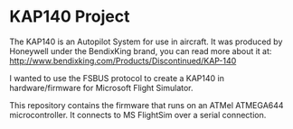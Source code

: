 KAP140 Project
==============

The KAP140 is an Autopilot System for use in aircraft. It was produced by Honeywell under the BendixKing brand, you can read more about it at: http://www.bendixking.com/Products/Discontinued/KAP-140

I wanted to use the FSBUS protocol to create a KAP140 in hardware/firmware for Microsoft Flight Simulator.

This repository contains the firmware that runs on an ATMel ATMEGA644 microcontroller. It connects to MS FlightSim over a serial connection.


